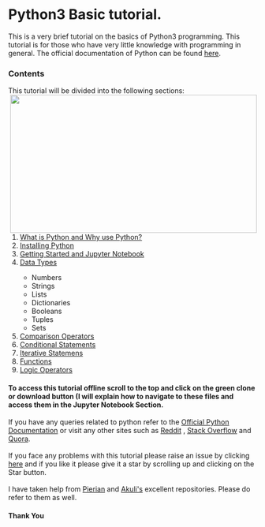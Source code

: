 <h1>Python3 Basic tutorial.</h1>
This is a very brief tutorial on the basics of Python3 programming. This tutorial is for those who have very little knowledge with programming in general. The official documentation of Python can be found <a href="https://docs.python.org/3/tutorial/">here</a>.
<h3>Contents</h3>
This tutorial will be divided into the following sections:
<img align="right" width="500" height="280" src="https://developers.redhat.com/blog/wp-content/uploads/2018/08/python-logo-master-v3-TM-flattened.png">
<ol>
  <li><a href ="https://github.com/SamdenLepcha/DataScience-Tutorial/blob/master/Python-Basics/What%20is%20Python%20and%20Why%20use%20Python_.md">What is Python and Why use Python?</a></li>
  <li><a href="https://github.com/SamdenLepcha/DataScience-Tutorial/blob/master/Python-Basics/Installing%20Python.md">Installing Python</a></li>
  <li><a href="https://github.com/SamdenLepcha/DataScience-Tutorial/tree/master/Python-Basics/Getting%20Started%20and%20Jupyter%20Notebook">Getting Started and Jupyter Notebook</a></li>
  <li><a href="https://github.com/SamdenLepcha/DataScience-Tutorial/tree/master/Python-Basics/Data%20types">Data Types</a></li>
  <ul>
    <li>Numbers</li>
    <li>Strings</li>
    <li>Lists</li>
    <li>Dictionaries</li>
    <li>Booleans</li>
    <li>Tuples</li>
    <li>Sets</li>
  </ul>
  <li><a href="https://github.com/SamdenLepcha/DataScience-Tutorial/tree/master/Python-Basics/Comparision%20Operators">Comparison Operators</a></li>
  <li><a href="https://github.com/SamdenLepcha/DataScience-Tutorial/tree/master/Python-Basics/Conditional%20Statements">Conditional Statements</a></li>
  <li><a href="https://github.com/SamdenLepcha/DataScience-Tutorial/tree/master/Python-Basics/Iterative%20Statements">Iterative Statemens</a></li>
  <li><a href="https://github.com/SamdenLepcha/DataScience-Tutorial/tree/master/Python-Basics/Functions">Functions</a></li>
  <li><a href="https://github.com/SamdenLepcha/DataScience-Tutorial/tree/master/Python-Basics/Logic%20Operators">Logic Operators</a></li>
</ol>

<h4>To access this tutorial offline scroll to the top and click on the green clone or download button (I will explain how to navigate to these files and access them in the Jupyter Notebook Section.</h4>
If you have any queries related to python refer to the <a href ="https://docs.python.org/3/">Official Python Documentation</a> or visit any other sites such as <a href="https://www.reddit.com/r/Python/">Reddit</a> , <a href= "https://stackoverflow.com/questions/tagged/python">Stack Overflow</a> and <a href="https://www.quora.com/topic/Python-programming-language-1">Quora</a>.<br><br>
If you face any problems with this tutorial please raise an issue by clicking <a href="https://github.com/Samden98/Python-Basic-Tutorial/issues/new">here</a> and if you like it please give it a star by scrolling up and clicking on the Star button.
<br><br>
I have taken help from <a href="https://github.com/Pierian-Data/Complete-Python-3-Bootcamp">Pierian</a> and <a href="https://github.com/Akuli/python-tutorial">Akuli's</a> excellent repositories. Please do refer to them as well.

<h4>Thank You </h4>


 
  


